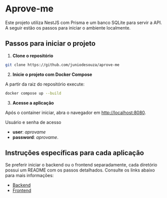# Aprove-me

Este projeto utiliza NestJS com Prisma e um banco SQLite para servir a API. A seguir estão os passos para iniciar o ambiente localmente.

## Passos para iniciar o projeto

1. **Clone o repositório**

```bash
git clone https://github.com/juniodesouza/aprove-me
```

2. **Inicie o projeto com Docker Compose**

A partir da raiz do repositório execute:

```bash
docker compose up --build
```

3. **Acesse a aplicação**

Após o container iniciar, abra o navegador em [http://localhost:8080](http://localhost:8080).

Usuário e senha de acesso

- **user**: _aprovame_
- **password**: _aprovame_.

## Instruções específicas para cada aplicação

Se preferir iniciar o backend ou o frontend separadamente, cada diretório possui
um README com os passos detalhados. Consulte os links abaixo para mais
informações:

- [Backend](backend/README.md)
- [Frontend](frontend/README.md)
